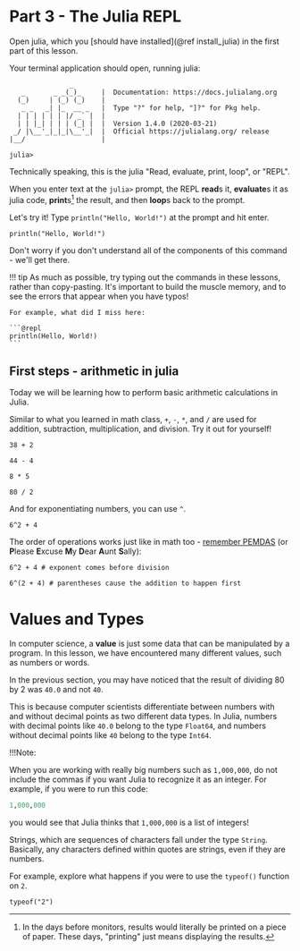 # Part 3 - The Julia REPL

Open julia, which you [should have installed](@ref install_julia) in the first part of this lesson.

Your terminal application should open, running julia:

```
               _
   _       _ _(_)_     |  Documentation: https://docs.julialang.org
  (_)     | (_) (_)    |
   _ _   _| |_  __ _   |  Type "?" for help, "]?" for Pkg help.
  | | | | | | |/ _` |  |
  | | |_| | | | (_| |  |  Version 1.4.0 (2020-03-21)
 _/ |\__'_|_|_|\__'_|  |  Official https://julialang.org/ release
|__/                   |

julia>
```

Technically speaking,
this is the julia "Read, evaluate, print, loop", or "REPL".

When you enter text at the `julia>` prompt,
the REPL **read**s it,
**evaluate**s it as julia code,
**print**s[^1] the result,
and then **loop**s back to the prompt.

Let's try it! Type `println("Hello, World!")` at the prompt and hit enter.

```@repl
println("Hello, World!")
```

Don't worry if you don't understand all of the components of this command - 
we'll get there.

!!! tip
    As much as possible, try typing out the commands in these lessons,
    rather than copy-pasting.
    It's important to build the muscle memory,
    and to see the errors that appear when you have typos!

    For example, what did I miss here:

    ```@repl
    println(Hello, World!)
    ```

## First steps - arithmetic in julia

Today we will be learning how to perform basic arithmetic calculations in Julia.

Similar to what you learned in math class, `+`, `-`, `*`, and `/` are used for addition, subtraction, multiplication, and division. Try it out for yourself!

```@repl
38 + 2

44 - 4

8 * 5

80 / 2
```

And for exponentiating numbers, you can use `^`.

```@repl
6^2 + 4
```

The order of operations works just like in math too -
[remember PEMDAS](https://en.wikipedia.org/wiki/Order_of_operations)
(or **P**lease **E**xcuse **M**y **D**ear **A**unt **S**ally):

```@repl
6^2 + 4 # exponent comes before division

6^(2 + 4) # parentheses cause the addition to happen first
```


# Values and Types

In computer science, a **value** is just some data that can be manipulated by a program. In this lesson, we have encountered many different values, such as numbers or words.

In the previous section, you may have noticed that the result of dividing 80 by 2 was `40.0` and not `40`.

This is because computer scientists differentiate between numbers with and without decimal points as two different data types. In Julia, numbers with decimal points like `40.0` belong to the type `Float64`, and numbers without decimal points like  `40` belong to
the type `Int64`.

!!!Note:

When you are working with really big numbers such as `1,000,000`, do not include the commas if you want Julia to recognize it as an integer. For example, if you were to run this code:

```julia
1,000,000
```

you would see that Julia thinks that `1,000,000` is a list of integers!

Strings, which are sequences of characters fall under the type `String`. Basically, any characters defined within quotes are strings, even if they are numbers.

For example, explore what happens if you were to use the `typeof()` function on `2`.

```@repl
typeof("2")
```


[^1]: In the days before monitors,
    results would literally be printed on a piece of paper.
    These days, "printing" just means displaying the results.